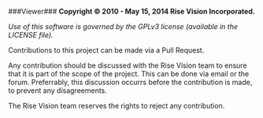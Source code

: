 ###Viewer###
**Copyright © 2010 - May 15, 2014 Rise Vision Incorporated.**

*Use of this software is governed by the GPLv3 license (available in the LICENSE file).*

Contributions to this project can be made via a Pull Request. 

Any contribution should be discussed with the Rise Vision team to ensure that it is part of the scope of the project. This can be done via email or the forum. Preferrably, this discussion occurrs before the contribution is made, to prevent any disagreements.

The Rise Vision team reserves the rights to reject any contribution.
